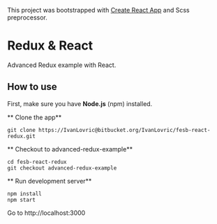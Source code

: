 This project was bootstrapped with [Create React App](https://github.com/facebookincubator/create-react-app) and Scss preprocessor.


# **Redux & React** #

Advanced Redux example with React.


## How to use ##
First, make sure you have **Node.js** (npm) installed.

** Clone the app**

```
git clone https://IvanLovric@bitbucket.org/IvanLovric/fesb-react-redux.git
```

** Checkout to advanced-redux-example**

```
cd fesb-react-redux
git checkout advanced-redux-example
```

** Run development server**

```
npm install
npm start
```
Go to http://localhost:3000
